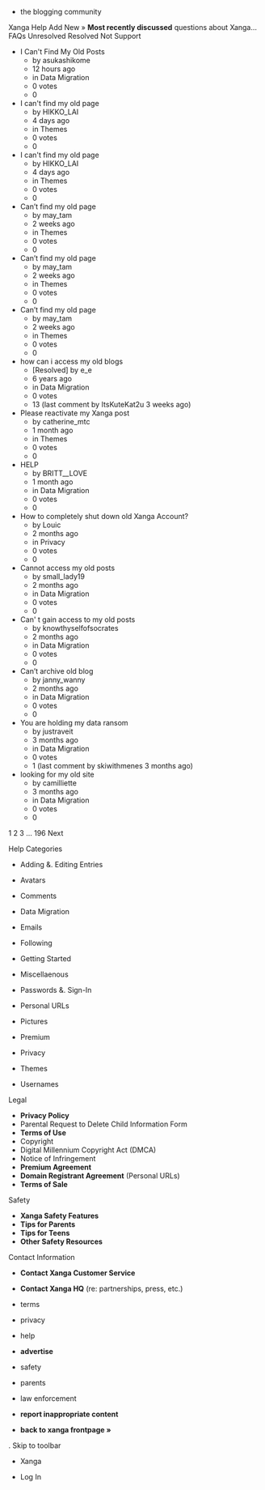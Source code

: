 *   the blogging community

Xanga Help Add New » **Most recently discussed** questions about Xanga… FAQs Unresolved Resolved Not Support

*   I Can't Find My Old Posts
    *   by asukashikome
    *   12 hours ago
    *   in Data Migration
    *   0 votes
    *   0
*   I can't find my old page
    *   by HIKKO\_LAI
    *   4 days ago
    *   in Themes
    *   0 votes
    *   0
*   I can't find my old page
    *   by HIKKO\_LAI
    *   4 days ago
    *   in Themes
    *   0 votes
    *   0
*   Can’t find my old page
    *   by may\_tam
    *   2 weeks ago
    *   in Themes
    *   0 votes
    *   0
*   Can’t find my old page
    *   by may\_tam
    *   2 weeks ago
    *   in Themes
    *   0 votes
    *   0
*   Can’t find my old page
    *   by may\_tam
    *   2 weeks ago
    *   in Themes
    *   0 votes
    *   0
*   how can i access my old blogs
    *   \[Resolved\] by e\_e
    *   6 years ago
    *   in Data Migration
    *   0 votes
    *   13 (last comment by ItsKuteKat2u 3 weeks ago)
*   Please reactivate my Xanga post
    *   by catherine\_mtc
    *   1 month ago
    *   in Themes
    *   0 votes
    *   0
*   HELP
    *   by BRITT\_\_LOVE
    *   1 month ago
    *   in Data Migration
    *   0 votes
    *   0
*   How to completely shut down old Xanga Account?
    *   by Louic
    *   2 months ago
    *   in Privacy
    *   0 votes
    *   0
*   Cannot access my old posts
    *   by small\_lady19
    *   2 months ago
    *   in Data Migration
    *   0 votes
    *   0
*   Can' t gain access to my old posts
    *   by knowthyselfofsocrates
    *   2 months ago
    *   in Data Migration
    *   0 votes
    *   0
*   Can’t archive old blog
    *   by janny\_wanny
    *   2 months ago
    *   in Data Migration
    *   0 votes
    *   0
*   You are holding my data ransom
    *   by justraveit
    *   3 months ago
    *   in Data Migration
    *   0 votes
    *   1 (last comment by skiwithmenes 3 months ago)
*   looking for my old site
    *   by camilliette
    *   3 months ago
    *   in Data Migration
    *   0 votes
    *   0

1 2 3 ... 196 Next

Help Categories

*   Adding &. Editing Entries
*   Avatars
*   Comments
*   Data Migration
*   Emails
*   Following
*   Getting Started
*   Miscellaenous

*   Passwords &. Sign-In
*   Personal URLs
*   Pictures
*   Premium
*   Privacy
*   Themes
*   Usernames

Legal

*   **Privacy Policy**
*   Parental Request to Delete Child Information Form
*   **Terms of Use**
*   Copyright
*   Digital Millennium Copyright Act (DMCA)
*   Notice of Infringement
*   **Premium Agreement**
*   **Domain Registrant Agreement** (Personal URLs)
*   **Terms of Sale**

Safety

*   **Xanga Safety Features**
*   **Tips for Parents**
*   **Tips for Teens**
*   **Other Safety Resources**

Contact Information

*   **Contact Xanga Customer Service**
*   **Contact Xanga HQ** (re: partnerships, press, etc.)

*   terms
*   privacy
*   help
*   **advertise**

*   safety
*   parents
*   law enforcement
*   **report inappropriate content**

*   **back to xanga frontpage »**

<img src="http://pixel.quantserve.com/pixel/p-87h-iNOVooym2.gif" style="display: none" height="1" width="1" alt="Quantcast"/>. Skip to toolbar

*   Xanga

*   Log In
